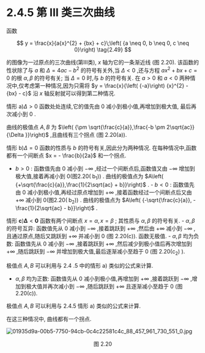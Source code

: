 # 2.4.5 第 III 类三次曲线

函数

$$
y = \frac{x}{a{x}^{2} + {bx} + c}\;\left( {a \neq  0, b \neq  0, c \neq  0}\right)  \tag{2.49}
$$

的图像为一过原点的三次曲线(第III类), $x$ 轴为它的一条渐近线 (图 2.20). 该函数的性状除了与 $a$ 和 $\Delta  = {4ac} - {b}^{2}$ 的符号有关外,当 $\Delta  < 0$ ,还与方程 $a{x}^{2} + {bx} + c = 0$ 的根 $\alpha ,\beta$ 的符号有关; 当 $\Delta  = 0$ 时,与 $b$ 的符号有关. 在 $a > 0$ 和 $a < 0$ 两种情况中,仅考虑第一种情况,因为只需将 $y = \frac{x}{\left( {-a}\right) {x}^{2} - {bx} - c}$ 沿 $x$ 轴反射就可以得到第二种情况.

情形 $\mathrm{a})\Delta  > 0$ 函数处处连续,它的值先由 0 减小到极小值,再增加到极大值, 最后再次减小到 0 .

曲线的极值点 $A, B$ 为 $\left( {\pm \sqrt{\frac{c}{a}},\frac{-b \pm  2\sqrt{ac}}{\Delta }}\right)$ ,且曲线有三个拐点 (图 2.20(a)).

情形 $\mathrm{b})\Delta  = 0$ 函数的性质与 $b$ 的符号有关,因此分为两种情况. 在每种情况中,函数都有一个间断点 $x =  - \frac{b}{2a}$ 和一个拐点.

- $b > 0$ : 函数值先由 0 减小到 $- \infty$ ,经过一个间断点后,函数值又由 $- \infty$ 增加到极大值,接着再减小到 $0\left( {\text{图}{2.20}\left( {\mathrm{\;b}}_{1}\right) }\right)$ . 曲线的极值点为 $A\left( {+\sqrt{\frac{c}{a}},\frac{1}{2\sqrt{ac} + b}}\right)$ . - $b < 0$ : 函数值先由 0 减小到极小值,再经过原点增加到 $+ \infty$ ,接着函数经过一个间断点后又由 $+ \infty$ 减小到 $0\left( {\text{图}{2.20}\left( {\mathrm{\;b}}_{2}\right) }\right)$ . 曲线的极值点为 $A\left( {-\sqrt{\frac{c}{a}}, - \frac{1}{2\sqrt{ac} - b}}\right)$ .

情形 $\mathbf{c})\mathbf{\Delta } < \mathbf{0}$ 函数有两个间断点 $x = \alpha , x = \beta$ ; 其性质与 $\alpha ,\beta$ 的符号有关. - $\alpha ,\beta$ 的符号互异: 函数值先从 0 减小到 $- \infty$ ,接着跳跃到 $+ \infty$ ,然后由 $+ \infty$ 减小到 $- \infty$ ,且通过原点,随后又跳跃到 $+ \infty$ 并减小到 0 (图 2.20(c)). 函数无极值. - $\alpha ,\beta$ 均为负数: 函数值先从 0 减小到 $- \infty$ ,接着跳跃到 $+ \infty$ ,然后减少到极小值后再次增加到 $+ \infty$ ,随后跳跃到 $- \infty$ 并增加到极大值,最后逐渐减小至趋于 0 (图 ${2.20}\left( {\mathrm{c}}_{2}\right)$ ).

极值点 $A, B$ 可以利用与 2.4 .5 中的情形 a) 类似的公式来计算.

- $\alpha ,\beta$ 均为正数: 函数值先从 0 减小到极小值,再增加到 $+ \infty$ ,接着跳跃到 $- \infty$ ,增加到极大值并再次减小到 $- \infty$ ,随后跳跃到 $+ \infty$ 且逐渐减小至趋于 0 (图 2.20(c)).

极值点 $A, B$ 可以利用与 2.4.5 情形 a) 类似的公式来计算.

在这三种情况中, 曲线都有一个拐点.

![01935d9a-00b5-7750-94cb-0c4c22581c4c_88_457_961_730_551_0.jpg](/images/01935d9a-00b5-7750-94cb-0c4c22581c4c_88_457_961_730_551_0.jpg)

<center>图 2.20</center>
